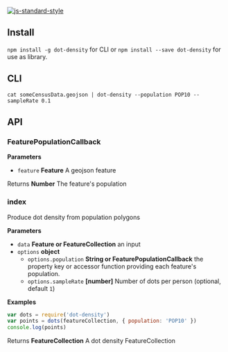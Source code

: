 [![js-standard-style](https://cdn.rawgit.com/feross/standard/master/badge.svg)](https://github.com/feross/standard)

## Install

`npm install -g dot-density` for CLI or `npm install --save dot-density` for use as library.

## CLI

    cat someCensusData.geojson | dot-density --population POP10 --sampleRate 0.1

## API

### FeaturePopulationCallback

**Parameters**

-   `feature` **Feature** A geojson feature

Returns **Number** The feature's population

### index

Produce dot density from population polygons

**Parameters**

-   `data` **Feature or FeatureCollection** an input
-   `options` **object** 
    -   `options.population` **String or FeaturePopulationCallback** the property key or accessor function providing each feature's population.
    -   `options.sampleRate` **[number]** Number of dots per person (optional, default `1`)

**Examples**

```javascript
var dots = require('dot-density')
var points = dots(featureCollection, { population: 'POP10' })
console.log(points)
```

Returns **FeatureCollection** A dot density FeatureCollection
